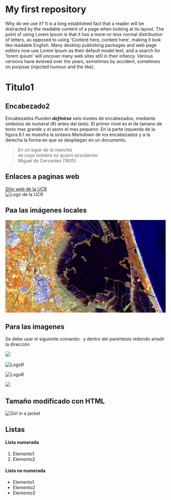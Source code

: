 # My first repository
Why do we use it?
It is a long established fact that a reader will be distracted by the readable content of a page when looking at its layout. The point of using Lorem Ipsum is that it has a more-or-less normal distribution of letters, as opposed to using 'Content here, content here', making it look like readable English. Many desktop publishing packages and web page editors now use Lorem Ipsum as their default model text, and a search for 'lorem ipsum' will uncover many web sites still in their infancy. Various versions have evolved over the years, sometimes by accident, sometimes on purpose (injected humour and the like).

# Titulo1  
## Encabezado2 

Encabezados
_Pueden_ _**definirse**_ seis niveles de encabezados, mediante simbolos de numeral (#) antes del texto. El primer nivel es el de tamano de texto mas grande y el sexto el mas pequeno. En la parte izquierda de la figura 6.1 se muestra la sintaxis Markdown de los encabezados y a la derecha la forma en que se despliegan en un documento.

> *En un lugar de la mancha*  
> *de cuyo nombre no quiero acordarme*  
Miguel de Cervantes (1605)

## Enlaces a paginas web  

[Sitio web de la UCR](https://www.ucr.ac.cr/)  
![Logo de la UCR](https://user-images.githubusercontent.com/101078246/164471930-42ea7dcf-b10e-4d54-99b0-fc47fb569c18.png)
## Paa las imágenes locales ![]()

![](Analisis-Vegetacion-RGB-firma-espectral.jpg)  

## Para las imagenes 
 Se debe usar el siguiente comando: ![]() y dentro del paréntesis redondo añadir la dirección

![](https://www.iberdrola.com/documents/20125/40921/machine_learning_746x419.jpg/15ff7571-4cfc-d9f0-5ef4-9c2e9306ad88?t=1627968463400)

![LogoR](LogoR.jpg)

![LogoR](https://upload.wikimedia.org/wikipedia/commons/thumb/1/1b/R_logo.svg/1280px-R_logo.svg.png)

![](https://www.fao.org/ag/icons/asmap.gif)

## Tamaño modificado con HTML

<img src="https://upload.wikimedia.org/wikipedia/commons/thumb/1/1b/R_logo.svg/1280px-R_logo.svg.png
" alt="Girl in a jacket" width="624" height="312">

## Listas  

#### Lista numerada  
1. Elemento1  
2. Elemento2  

#### Lista no numerada  
* Elemento1  
* Elemento2  
* Elemento3
